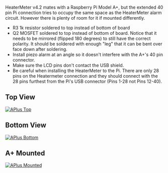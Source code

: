 HeaterMeter v4.2 mates with a Raspberry Pi Model A+, but the extended 40 pin Pi connection tries to occupy the same space as the HeaterMeter alarm circuit. However there is plenty of room for it if mounted differently.

 * R3 1k resistor soldered to top instead of bottom of board
 * Q2 MOSFET soldered to top instead of bottom of board. Notice that it needs to be mirrored (flipped 180 degrees) to still have the correct polarity. It should be soldered with enough "leg" that it can be bent over face down after soldering.
 * Install piezo alarm at an angle so it doesn't interfere with the A+'s 40 pin connector.
 * Make sure the LCD pins don't contact the USB shield.
 * Be careful when installing the HeaterMeter to the Pi. There are only 28 pins on the Heatermeter connection and they should connect with the 28 pins furthest from the Pi's USB connector (Pins 1-28 not Pins 12-40).

## Top View

[![APlus Top](https://lh6.googleusercontent.com/-rFriHyTT6NE/VHVG8bOnFuI/AAAAAAAACwI/AktfbDFLDmA/s640/IMG_0361.JPG)](https://picasaweb.google.com/lh/photo/Hph_2QFAuKbnnqF58krK09MTjNZETYmyPJy0liipFm0?feat=embedwebsite)

## Bottom View

[![APlus Bottom](https://lh5.googleusercontent.com/-T5F0octCMcg/VHVG7Oabi9I/AAAAAAAACwE/x8Wu-tnOf0M/s640/IMG_0367.JPG)](https://picasaweb.google.com/lh/photo/leIbGrbHqWQbtfUCAzAbPNMTjNZETYmyPJy0liipFm0?feat=embedwebsite)

## A+ Mounted

[![APlus Mounted](https://lh4.googleusercontent.com/-1k43RuDA9wM/VHVG6TJNWII/AAAAAAAACv8/CYN1Ccck8Tg/s640/IMG_0365.JPG)](https://picasaweb.google.com/lh/photo/vSQygIx_2goQ659BBrA9LNMTjNZETYmyPJy0liipFm0?feat=embedwebsite)